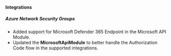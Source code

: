 
#### Integrations

##### Azure Network Security Groups

- Added support for Microsoft Defender 365 Endpoint in the Microsoft API Module.
- Updated the **MicrosoftApiModule** to better handle the Authorization Code flow in the supported integrations.